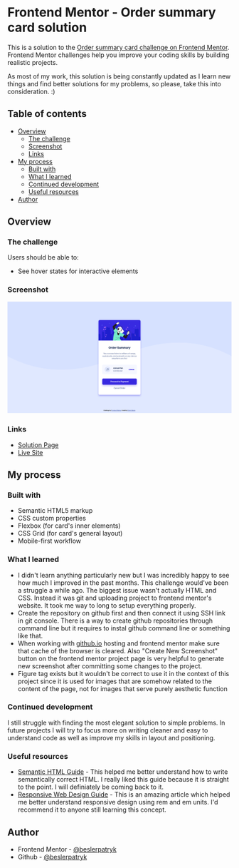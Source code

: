 # Frontend Mentor - Order summary card solution

This is a solution to the [Order summary card challenge on Frontend Mentor](https://www.frontendmentor.io/challenges/order-summary-component-QlPmajDUj). Frontend Mentor challenges help you improve your coding skills by building realistic projects.

As most of my work, this solution is being constantly updated as I learn new things and find better solutions for my problems, so please, take this into consideration. :)

## Table of contents

-   [Overview](#overview)
    -   [The challenge](#the-challenge)
    -   [Screenshot](#screenshot)
    -   [Links](#links)
-   [My process](#my-process)
    -   [Built with](#built-with)
    -   [What I learned](#what-i-learned)
    -   [Continued development](#continued-development)
    -   [Useful resources](#useful-resources)
-   [Author](#author)

## Overview

### The challenge

Users should be able to:

-   See hover states for interactive elements

### Screenshot

![](./screenshot.png)

### Links

-   [Solution Page](https://www.frontendmentor.io/solutions/order-summary-component-P9VMXQz7X)
-   [Live Site](https://beslerpatryk.github.io/order_summary_component/)

## My process

### Built with

-   Semantic HTML5 markup
-   CSS custom properties
-   Flexbox (for card's inner elements)
-   CSS Grid (for card's general layout)
-   Mobile-first workflow

### What I learned

-   I didn't learn anything particularly new but I was incredibly happy to see how much I improved in the past months. This challenge would've been a struggle a while ago. The biggest issue wasn't actually HTML and CSS. Instead it was git and uploading project to frontend mentor's website. It took me way to long to setup everything properly.
-   Create the repository on github first and then connect it using SSH link in git console. There is a way to create github repositories through command line but it requires to instal github command line or something like that.
-   When working with [github.io](http://github.io) hosting and frontend mentor make sure that cache of the browser is cleared. Also "Create New Screenshot" button on the frontend mentor project page is very helpful to generate new screenshot after committing some changes to the project.
-   Figure tag exists but it wouldn't be correct to use it in the context of this project since it is used for images that are somehow related to the content of the page, not for images that serve purely aesthetic function

### Continued development

I still struggle with finding the most elegant solution to simple problems. In future projects I will try to focus more on writing cleaner and easy to understand code as well as improve my skills in layout and positioning.

### Useful resources

-   [Semantic HTML Guide](https://www.w3schools.com/html/html5_semantic_elements.aspm) - This helped me better understand how to write semantically correct HTML. I really liked this guide because it is straight to the point. I will definiately be coming back to it.
-   [Responsive Web Design Guide](https://dev.to/romankhan/a-complete-guide-of-responsive-web-design-using-css-rem-and-em-units-4j6k) - This is an amazing article which helped me better understand responsive design using rem and em units. I'd recommend it to anyone still learning this concept.

## Author

-   Frontend Mentor - [@beslerpatryk](https://www.frontendmentor.io/profile/beslerpatryk)
-   Github - [@beslerpatryk](https://github.com/beslerpatryk)
